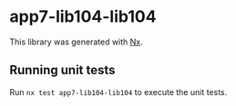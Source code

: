 # app7-lib104-lib104

This library was generated with [Nx](https://nx.dev).

## Running unit tests

Run `nx test app7-lib104-lib104` to execute the unit tests.
